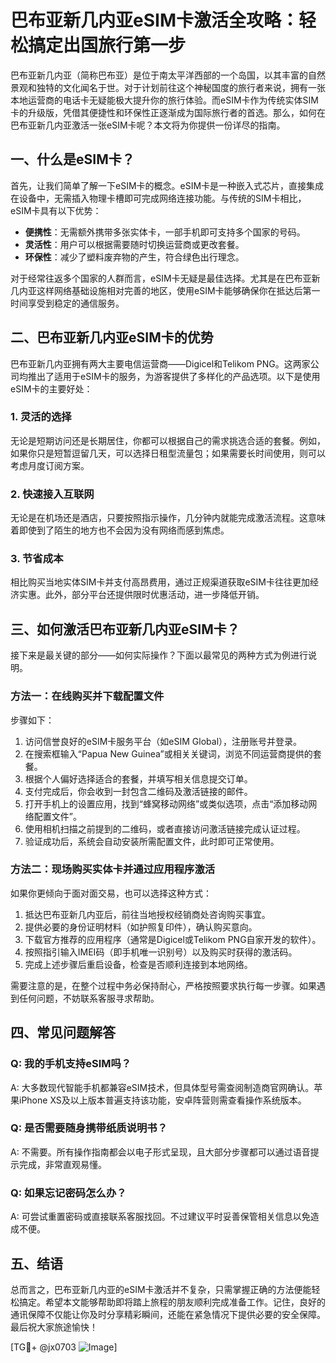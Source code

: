# 巴布亚新几内亚eSIM卡激活全攻略：轻松搞定出国旅行第一步

巴布亚新几内亚（简称巴布亚）是位于南太平洋西部的一个岛国，以其丰富的自然景观和独特的文化闻名于世。对于计划前往这个神秘国度的旅行者来说，拥有一张本地运营商的电话卡无疑能极大提升你的旅行体验。而eSIM卡作为传统实体SIM卡的升级版，凭借其便捷性和环保性正逐渐成为国际旅行者的首选。那么，如何在巴布亚新几内亚激活一张eSIM卡呢？本文将为你提供一份详尽的指南。

## 一、什么是eSIM卡？

首先，让我们简单了解一下eSIM卡的概念。eSIM卡是一种嵌入式芯片，直接集成在设备中，无需插入物理卡槽即可完成网络连接功能。与传统的SIM卡相比，eSIM卡具有以下优势：
- **便携性**：无需额外携带多张实体卡，一部手机即可支持多个国家的号码。
- **灵活性**：用户可以根据需要随时切换运营商或更改套餐。
- **环保性**：减少了塑料废弃物的产生，符合绿色出行理念。

对于经常往返多个国家的人群而言，eSIM卡无疑是最佳选择。尤其是在巴布亚新几内亚这样网络基础设施相对完善的地区，使用eSIM卡能够确保你在抵达后第一时间享受到稳定的通信服务。

## 二、巴布亚新几内亚eSIM卡的优势

巴布亚新几内亚拥有两大主要电信运营商——Digicel和Telikom PNG。这两家公司均推出了适用于eSIM卡的服务，为游客提供了多样化的产品选项。以下是使用eSIM卡的主要好处：

### 1. 灵活的选择
无论是短期访问还是长期居住，你都可以根据自己的需求挑选合适的套餐。例如，如果你只是短暂逗留几天，可以选择日租型流量包；如果需要长时间使用，则可以考虑月度订阅方案。

### 2. 快速接入互联网
无论是在机场还是酒店，只要按照指示操作，几分钟内就能完成激活流程。这意味着即使到了陌生的地方也不会因为没有网络而感到焦虑。

### 3. 节省成本
相比购买当地实体SIM卡并支付高昂费用，通过正规渠道获取eSIM卡往往更加经济实惠。此外，部分平台还提供限时优惠活动，进一步降低开销。

## 三、如何激活巴布亚新几内亚eSIM卡？

接下来是最关键的部分——如何实际操作？下面以最常见的两种方式为例进行说明。

### 方法一：在线购买并下载配置文件
步骤如下：
1. 访问信誉良好的eSIM卡服务平台（如eSIM Global），注册账号并登录。
2. 在搜索框输入“Papua New Guinea”或相关关键词，浏览不同运营商提供的套餐。
3. 根据个人偏好选择适合的套餐，并填写相关信息提交订单。
4. 支付完成后，你会收到一封包含二维码及激活链接的邮件。
5. 打开手机上的设置应用，找到“蜂窝移动网络”或类似选项，点击“添加移动网络配置文件”。
6. 使用相机扫描之前提到的二维码，或者直接访问激活链接完成认证过程。
7. 验证成功后，系统会自动安装所需配置文件，此时即可正常使用。

### 方法二：现场购买实体卡并通过应用程序激活
如果你更倾向于面对面交易，也可以选择这种方式：
1. 抵达巴布亚新几内亚后，前往当地授权经销商处咨询购买事宜。
2. 提供必要的身份证明材料（如护照复印件），确认购买意向。
3. 下载官方推荐的应用程序（通常是Digicel或Telikom PNG自家开发的软件）。
4. 按照指引输入IMEI码（即手机唯一识别号）以及购买时获得的激活码。
5. 完成上述步骤后重启设备，检查是否顺利连接到本地网络。

需要注意的是，在整个过程中务必保持耐心，严格按照要求执行每一步骤。如果遇到任何问题，不妨联系客服寻求帮助。

## 四、常见问题解答

### Q: 我的手机支持eSIM吗？
A: 大多数现代智能手机都兼容eSIM技术，但具体型号需查阅制造商官网确认。苹果iPhone XS及以上版本普遍支持该功能，安卓阵营则需查看操作系统版本。

### Q: 是否需要随身携带纸质说明书？
A: 不需要。所有操作指南都会以电子形式呈现，且大部分步骤都可以通过语音提示完成，非常直观易懂。

### Q: 如果忘记密码怎么办？
A: 可尝试重置密码或直接联系客服找回。不过建议平时妥善保管相关信息以免造成不便。

## 五、结语

总而言之，巴布亚新几内亚的eSIM卡激活并不复杂，只需掌握正确的方法便能轻松搞定。希望本文能够帮助即将踏上旅程的朋友顺利完成准备工作。记住，良好的通讯保障不仅能让你及时分享精彩瞬间，还能在紧急情况下提供必要的安全保障。最后祝大家旅途愉快！

[TG💪+ @jx0703 ![Image](https://github.com/user-attachments/assets/dbca1d08-cadb-493c-b0ec-ad6f7a83f270)]